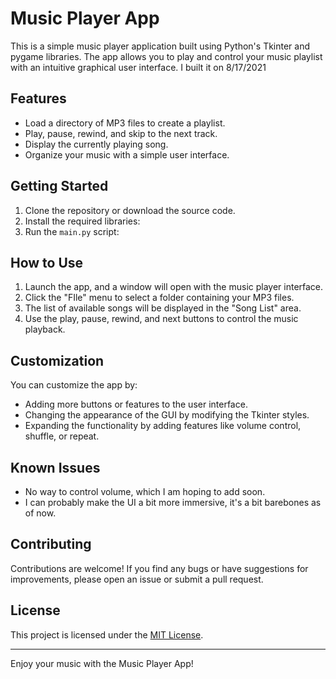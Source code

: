 ﻿# Music Player App

This is a simple music player application built using Python's Tkinter and pygame libraries. The app allows you to play and control your music playlist with an intuitive graphical user interface. I built it on 8/17/2021

## Features

- Load a directory of MP3 files to create a playlist.
- Play, pause, rewind, and skip to the next track.
- Display the currently playing song.
- Organize your music with a simple user interface.

## Getting Started

1. Clone the repository or download the source code.
2. Install the required libraries:
3. Run the `main.py` script:



## How to Use

1. Launch the app, and a window will open with the music player interface.
2. Click the "FIle" menu to select a folder containing your MP3 files.
3. The list of available songs will be displayed in the "Song List" area.
4. Use the play, pause, rewind, and next buttons to control the music playback.

## Customization

You can customize the app by:

- Adding more buttons or features to the user interface.
- Changing the appearance of the GUI by modifying the Tkinter styles.
- Expanding the functionality by adding features like volume control, shuffle, or repeat.

## Known Issues

- No way to control volume, which I am hoping to add soon.
- I can probably make the UI a bit more immersive, it's a bit barebones as of now.


## Contributing

Contributions are welcome! If you find any bugs or have suggestions for improvements, please open an issue or submit a pull request.

## License

This project is licensed under the [MIT License](LICENSE).

---

Enjoy your music with the Music Player App!

